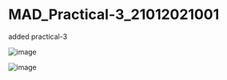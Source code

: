 # MAD_Practical-3_21012021001
added practical-3

![image](https://github.com/AdesharaBrijesh/MAD_Practical-3_21012021001/assets/98079442/46bdeaa8-af1d-4f69-958b-b4641083a0ca)

![image](https://github.com/AdesharaBrijesh/MAD_Practical-3_21012021001/assets/98079442/56bd2888-2a69-41ac-86c7-4f73b25bc244)
